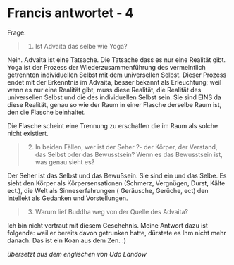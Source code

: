 # Francis antwortet - 4

Frage:

>1. Ist Advaita das selbe wie Yoga?

Nein. Advaita ist eine Tatsache. Die Tatsache dass es nur eine Realität gibt. Yoga ist der Prozess der Wiederzusammenführung des vermeintlich getrennten individuellen Selbst mit dem universellen Selbst. Dieser Prozess endet mit der Erkenntnis im Advaita, besser bekannt als Erleuchtung; weil wenn es nur eine Realität gibt, muss diese Realität, die Realität des universellen Selbst und die des individuellen Selbst sein. Sie sind EINS da diese Realität, genau so wie der Raum in einer Flasche derselbe Raum ist, den die Flasche beinhaltet. 

Die Flasche scheint eine Trennung zu erschaffen die im Raum als solche nicht existiert.

>2. In beiden Fällen, wer ist der Seher ?- der Körper, der Verstand, das Selbst oder das Bewusstsein? Wenn es das Bewusstsein ist, was genau sieht es?

Der Seher ist das Selbst und das Bewußsein. Sie sind ein und das Selbe. Es sieht den Körper als Körpersensationen (Schmerz, Vergnügen, Durst, Kälte ect.), die Welt als Sinneserfahrungen ( Geräusche, Gerüche, ect) den Intellekt als Gedanken und Vorstellungen.

>3. Warum lief Buddha weg von der Quelle des Advaita?

Ich bin nicht vertraut mit diesem Geschehnis. Meine Antwort dazu ist folgende: weil er bereits davon getrunken hatte, dürstete es Ihm nicht mehr danach. Das ist ein Koan aus dem Zen. :) 

_übersetzt aus dem englischen von Udo Landow_

